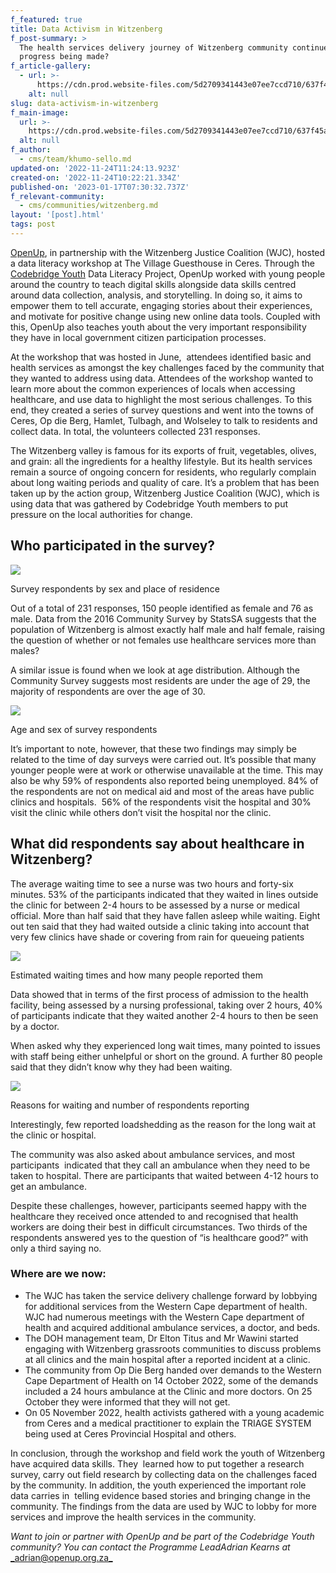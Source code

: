 ```yaml
---
f_featured: true
title: Data Activism in Witzenberg
f_post-summary: >
  The health services delivery journey of Witzenberg community continues, but is
  progress being made?
f_article-gallery:
  - url: >-
      https://cdn.prod.website-files.com/5d2709341443e07ee7ccd710/637f45aed536358332058f35_IMG_7222%20(1).jpg
    alt: null
slug: data-activism-in-witzenberg
f_main-image:
  url: >-
    https://cdn.prod.website-files.com/5d2709341443e07ee7ccd710/637f45aed536358332058f35_IMG_7222%20(1).jpg
  alt: null
f_author:
  - cms/team/khumo-sello.md
updated-on: '2022-11-24T11:24:13.923Z'
created-on: '2022-11-24T10:22:21.334Z'
published-on: '2023-01-17T07:30:32.737Z'
f_relevant-community:
  - cms/communities/witzenberg.md
layout: '[post].html'
tags: post
---
```


[OpenUp](https://openup.org.za/), in partnership with the Witzenberg Justice Coalition (WJC), hosted a data literacy workshop at The Village Guesthouse in Ceres. Through the [Codebridge Youth](https://codebridgeyouth.org.za/) Data Literacy Project, OpenUp worked with young people around the country to teach digital skills alongside data skills centred around data collection, analysis, and storytelling. In doing so, it aims to empower them to tell accurate, engaging stories about their experiences, and motivate for positive change using new online data tools. Coupled with this, OpenUp also teaches youth about the very important responsibility they have in local government citizen participation processes.  

At the workshop that was hosted in June,  attendees identified basic and health services as amongst the key challenges faced by the community that they wanted to address using data. Attendees of the workshop wanted to learn more about the common experiences of locals when accessing healthcare, and use data to highlight the most serious challenges. To this end, they created a series of survey questions and went into the towns of Ceres, Op die Berg, Hamlet, Tulbagh, and Wolseley to talk to residents and collect data. In total, the volunteers collected 231 responses.

The Witzenberg valley is famous for its exports of fruit, vegetables, olives, and grain: all the ingredients for a healthy lifestyle. But its health services remain a source of ongoing concern for residents, who regularly complain about long waiting periods and quality of care. It’s a problem that has been taken up by the action group, Witzenberg Justice Coalition (WJC), which is using data that was gathered by Codebridge Youth members to put pressure on the local authorities for change.

Who participated in the survey?
-------------------------------

![](/assets/images/downloaded/637f499b81773fff4457a0c9_3J24K5XndlqJrcasmeWNxEmkB3IrQGyhH83XmiqKq4CwLNDI88_dak51etkPDp77YFdPGJKk9yR4sYP6hPNoAHH_kR05UJgzrg8xHg2QjigvFK8_nL7KFlOE2aA0y_1-q3v3yE_LRfffj1-Rr1BAq7o8ZfENj3fBAXqoHdzF1G3A1J5SS2lUhy8BEQVCNQ.png)

Survey respondents by sex and place of residence

Out of a total of 231 responses, 150 people identified as female and 76 as male. Data from the 2016 Community Survey by StatsSA suggests that the population of Witzenberg is almost exactly half male and half female, raising the question of whether or not females use healthcare services more than males? 

A similar issue is found when we look at age distribution. Although the Community Survey suggests most residents are under the age of 29, the majority of respondents are over the age of 30.

![](/assets/images/downloaded/637f499aaecf4c9ceb23cd7f_KjBhdVBjALjPoRMB25Rp6kBBG2M6TdzVFbyTjGc80kw9Y6Afm0tES7BbKo-dKo0e_fvradPMpOsuZVZkIU3Br5CowLfJceKf3dIDkfxQF4yTK9z8dzqtLQbfm6FowdimQgozjs9tg_to9X99yUUGofMzfUZJ45h6na_k88_dzAlUUA8mxOEyWwLASdI7lQ.png)

Age and sex of survey respondents

It’s important to note, however, that these two findings may simply be related to the time of day surveys were carried out. It’s possible that many younger people were at work or otherwise unavailable at the time. This may also be why 59% of respondents also reported being unemployed. 84% of the respondents are not on medical aid and most of the areas have public clinics and hospitals.  56% of the respondents visit the hospital and 30% visit the clinic while others don’t visit the hospital nor the clinic.  

What did respondents say about healthcare in Witzenberg?
--------------------------------------------------------

The average waiting time to see a nurse was two hours and forty-six minutes. 53% of the participants indicated that they waited in lines outside the clinic for between 2-4 hours to be assessed by a nurse or medical official. More than half said that they have fallen asleep while waiting. Eight out ten said that they had waited outside a clinic taking into account that very few clinics have shade or covering from rain for queueing patients

![](/assets/images/downloaded/637f499b478d9c4500ae497e_Ov4-6THV5qn5zLCbTCUuWlWbgZ3juBCEKkgeEfh6EEDXNUWG3ckMeqSVxXfBV90GJM3iPQ-VLYqzFV8TkUwzK_pdbZb-ILQ7fA4NXpnpB2JWg6GhMel1X3OBarGDuMSFLXR32-8dfLOkUjDMlPAE5lpSXJgovmcGlb0UNigSVN1Da4qxfNmIPO62cnzydQ.png)

Estimated waiting times and how many people reported them

Data showed that in terms of the first process of admission to the health facility, being assessed by a nursing professional, taking over 2 hours, 40% of participants indicate that they waited another 2-4 hours to then be seen by a doctor.

When asked why they experienced long wait times, many pointed to issues with staff being either unhelpful or short on the ground. A further 80 people said that they didn’t know why they had been waiting.

![](/assets/images/downloaded/637f499b81773f124f57a0ca_EpmYmQXWZ1QglsYZnttBUSZs89pSIIoyBJgBkkkwWr_FgtEJw20asckIzdL014CN99C1ULhswcsU8cuhKpwmvl8A3maFESIdQeA04D8Ihb7ENIJUg40HkKTN9shfpeelyX8VdFNkTKyLo74GRbBroipMDA-CSeya62j0Js0m1Ql-XEvo3upg8Qs3PqLlsA.png)

Reasons for waiting and number of respondents reporting

Interestingly, few reported loadshedding as the reason for the long wait at the clinic or hospital.

The community was also asked about ambulance services, and most participants  indicated that they call an ambulance when they need to be taken to hospital. There are participants that waited between 4-12 hours to get an ambulance. 

Despite these challenges, however, participants seemed happy with the healthcare they received once attended to and recognised that health workers are doing their best in difficult circumstances. Two thirds of the respondents answered yes to the question of “is healthcare good?” with only a third saying no. 

### **Where are we now:**

*   The WJC has taken the service delivery challenge forward by lobbying for additional services from the Western Cape department of health. WJC had numerous meetings with the Western Cape department of health and acquired additional ambulance services, a doctor, and beds.
*   The DOH management team, Dr Elton Titus and Mr Wawini started engaging with Witzenberg grassroots communities to discuss problems at all clinics and the main hospital after a reported incident at a clinic. 
*   The community from Op Die Berg handed over demands to the Western Cape Department of Health on 14 October 2022, some of the demands included a 24 hours ambulance at the Clinic and more doctors. On 25 October they were informed that they will not get.  
*   On 05 November 2022, health activists gathered with a young academic from Ceres and a medical practitioner to explain the TRIAGE SYSTEM  being used at Ceres Provincial Hospital and others.

In conclusion, through the workshop and field work the youth of Witzenberg have acquired data skills. They  learned how to put together a research survey, carry out field research by collecting data on the challenges faced by the community. In addition, the youth experienced the important role data carries in  telling evidence based stories and bringing change in the community. The findings from the data are used by WJC to lobby for more services and improve the health services in the community. 

_Want to join or partner with OpenUp and be part of the Codebridge Youth community? You can contact the Programme LeadAdrian Kearns at_ [_adrian@openup.org.za_](mailto:adrian@openup.org.za)

